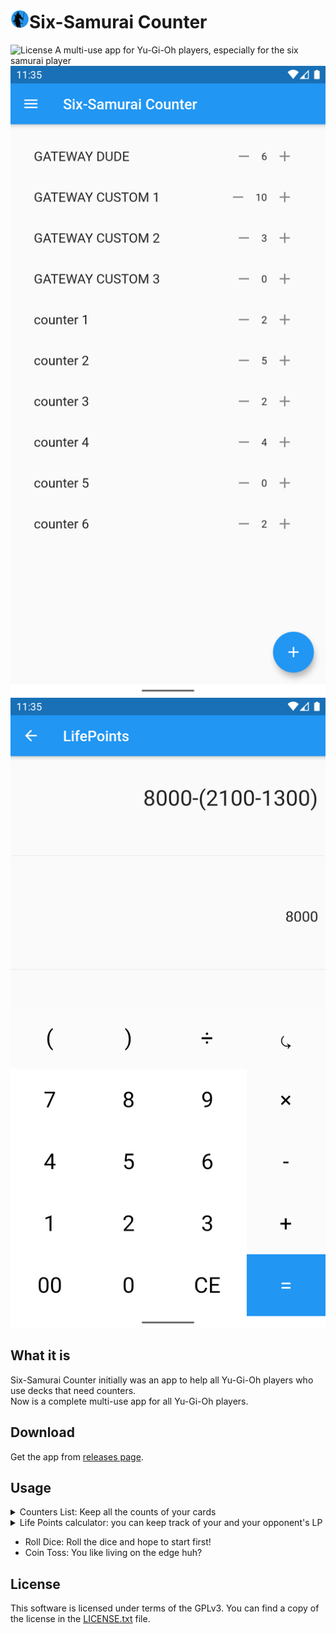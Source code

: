 # ![icon](./.github/screenshot-README/Icon.png)Six-Samurai Counter
![License](https://img.shields.io/badge/License-GPLv3-blue.svg)
A multi-use app for Yu-Gi-Oh players, especially for the six samurai player
![CounterList screen](./.github/screenshot-README/counterlist.png) ![LifePoints screen](./.github/screenshot-README/lifepoints.png)

## What it is

Six-Samurai Counter initially was an app to help all Yu-Gi-Oh players who use decks that need counters. <br>
Now is a complete multi-use app for all Yu-Gi-Oh players.

## Download
Get the app from [releases page](https://github.com/Ggwppino/SixSamuraiCounter/releases).

## Usage

<details><summary> Counters List: Keep all the counts of your cards</summary>
  <ul>
  <li>Press "+" button: add a counter</li>
  <li>Long Press "+" button: add a Gateway Counter (increment count 2 by 2)</li></ul>
</details>

<details><summary> Life Points calculator: you can keep track of your and your opponent's LP</summary>
 <ul><li>Long press "CE" button: reset select lifpoints player</li>
 <li>Press "⤿" button: reset all lifepoints</li></ul>
</details>

- Roll Dice: Roll the dice and hope to start first!
- Coin Toss: You like living on the edge huh?

## License

This software is licensed under terms of the GPLv3. You can find a copy of the license in the [LICENSE.txt](https://github.com/Ggwppino/SixSamuraiCounter/blob/master/LICENSE.txt) file.
